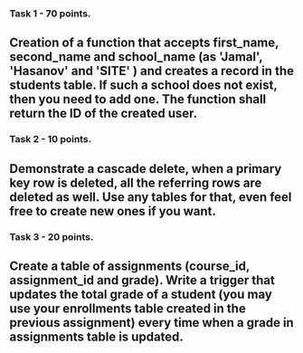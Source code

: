 ### Task 1 - 70 points.
## Creation of a function that accepts first_name, second_name and school_name (as 'Jamal', 'Hasanov' and 'SITE' ) and creates a record in the students table. If such a school does not exist, then you need to add one. The function shall return the ID of the created user.

### Task 2 - 10 points.
## Demonstrate a cascade delete, when a primary key row is deleted, all the referring rows are deleted as well. Use any tables for that, even feel free to create new ones if you want.

### Task 3 - 20 points.
## Create a table of assignments (course_id, assignment_id and grade). Write a trigger that updates the total grade of a student (you may use your enrollments table created in the previous assignment) every time when a grade in assignments table is updated.